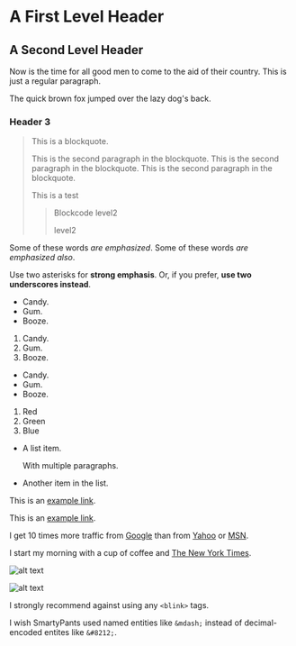 # A First Level Header

## A Second Level Header

Now is the time for all good men to come to
the aid of their country. This is just a
regular paragraph.

The quick brown fox jumped over the lazy
dog's back.

### Header 3

> This is a blockquote.
> 
> This is the second paragraph in the blockquote. This is the second paragraph in the blockquote. This is the second paragraph in the blockquote.
>
> This is a test
>
>> Blockcode level2
>> 
>> level2

Some of these words *are emphasized*.
Some of these words _are emphasized also_.

Use two asterisks for **strong emphasis**.
Or, if you prefer, __use two underscores instead__.

*   Candy.
*   Gum.
*   Booze.

1.  Candy.
2.  Gum.
3.  Booze.

-   Candy.
-   Gum.
-   Booze.

1.  Red
2.  Green
3.  Blue

*   A list item.

    With multiple paragraphs.

*   Another item in the list.


This is an [example link](http://example.com/).


This is an [example link](http://example.com/ "With a Title").


I get 10 times more traffic from [Google][1] than from
[Yahoo][2] or [MSN][3].

[1]: http://google.com/        "Google"
[2]: http://search.yahoo.com/  "Yahoo Search"
[3]: http://search.msn.com/    "MSN Search"

I start my morning with a cup of coffee and
[The New York Times][NY Times].

[ny times]: http://www.nytimes.com/


![alt text](/path/to/img.jpg "Title")


![alt text][id]

[id]: /path/to/img.jpg "Title"


I strongly recommend against using any `<blink>` tags.

I wish SmartyPants used named entities like `&mdash;`
instead of decimal-encoded entites like `&#8212;`.
